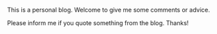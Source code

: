 This is a personal blog. Welcome to give me some comments or advice. 

Please inform me if you quote something from the blog. Thanks!